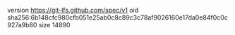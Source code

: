 version https://git-lfs.github.com/spec/v1
oid sha256:6b148cfc980cfb051e25ab0c8c89c3c78af9026160e17da0e84f0c0c927a9b80
size 14890
